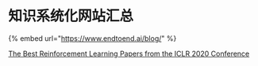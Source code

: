 # 知识系统化网站汇总

{% embed url="https://www.endtoend.ai/blog/" %}



[The Best Reinforcement Learning Papers from the ICLR 2020 Conference](https://neptune.ai/blog/iclr-2020-reinforcement-learning)

